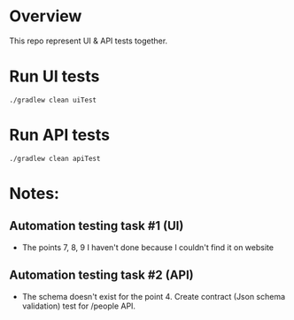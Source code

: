 # Overview

This repo represent UI & API tests together.

# Run UI tests
```./gradlew clean uiTest```

# Run API tests
```./gradlew clean apiTest```

# Notes:
## Automation testing task #1 (UI)
- The points 7, 8, 9 I haven't done because I couldn't find it on website  

## Automation testing task #2 (API)
- The schema doesn't exist for the point 4. Create contract (Json schema validation) test for /people API.
